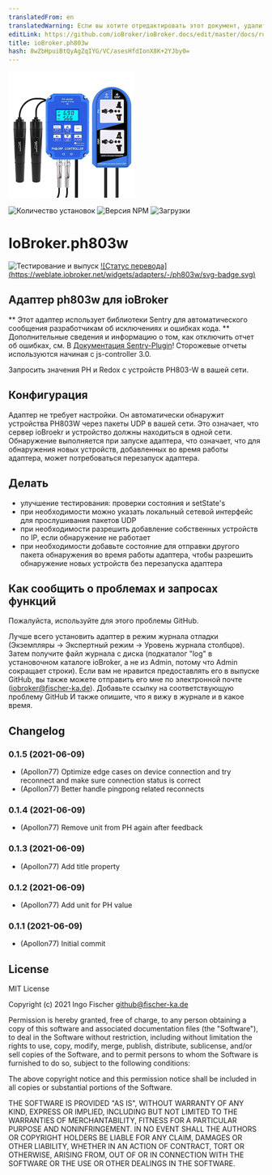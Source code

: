 ```yaml
---
translatedFrom: en
translatedWarning: Если вы хотите отредактировать этот документ, удалите поле «translationFrom», в противном случае этот документ будет снова автоматически переведен
editLink: https://github.com/ioBroker/ioBroker.docs/edit/master/docs/ru/adapterref/iobroker.ph803w/README.md
title: ioBroker.ph803w
hash: 8wZbHpuiBtQyAgZqIYG/VC/asesHfdIonX8K+2YJby0=
---
```

![Логотип](../../../en/adapterref/iobroker.ph803w/admin/ph803w.png)

![Количество установок](http://iobroker.live/badges/ph803w-stable.svg)
![Версия NPM](http://img.shields.io/npm/v/iobroker.ph803w.svg)
![Загрузки](https://img.shields.io/npm/dm/iobroker.ph803w.svg)

# IoBroker.ph803w
![Тестирование и выпуск](https://github.com/Apollon77/iobroker.ph803w/workflows/Test%20and%20Release/badge.svg) [![Статус перевода] (https://weblate.iobroker.net/widgets/adapters/-/ph803w/svg-badge.svg)](https://weblate.iobroker.net/engage/adapters/?utm_source=widget)

## Адаптер ph803w для ioBroker
** Этот адаптер использует библиотеки Sentry для автоматического сообщения разработчикам об исключениях и ошибках кода. ** Дополнительные сведения и информацию о том, как отключить отчет об ошибках, см. В [Документация Sentry-Plugin](https://github.com/ioBroker/plugin-sentry#plugin-sentry)! Сторожевые отчеты используются начиная с js-controller 3.0.

Запросить значения PH и Redox с устройств PH803-W в вашей сети.

## Конфигурация
Адаптер не требует настройки. Он автоматически обнаружит устройства PH803W через пакеты UDP в вашей сети. Это означает, что сервер ioBroekr и устройство должны находиться в одной сети.
Обнаружение выполняется при запуске адаптера, что означает, что для обнаружения новых устройств, добавленных во время работы адаптера, может потребоваться перезапуск адаптера.

## Делать
* улучшение тестирования: проверки состояния и setState's
* при необходимости можно указать локальный сетевой интерфейс для прослушивания пакетов UDP
* при необходимости разрешить добавление собственных устройств по IP, если обнаружение не работает
* при необходимости добавьте состояние для отправки другого пакета обнаружения во время работы адаптера, чтобы разрешить обнаружение новых устройств без перезапуска адаптера

## Как сообщить о проблемах и запросах функций
Пожалуйста, используйте для этого проблемы GitHub.

Лучше всего установить адаптер в режим журнала отладки (Экземпляры -> Экспертный режим -> Уровень журнала столбцов). Затем получите файл журнала с диска (подкаталог "log" в установочном каталоге ioBroker, а не из Admin, потому что Admin сокращает строки). Если вам не нравится предоставлять его в выпуске GitHub, вы также можете отправить его мне по электронной почте (iobroker@fischer-ka.de). Добавьте ссылку на соответствующую проблему GitHub И также опишите, что я вижу в журнале и в какое время.

## Changelog

### 0.1.5 (2021-06-09)
* (Apollon77) Optimize edge cases on device connection and try reconnect and make sure connection status is correct
* (Apollon77) Better handle pingpong related reconnects

### 0.1.4 (2021-06-09)
* (Apollon77) Remove unit from PH again after feedback

### 0.1.3 (2021-06-09)
* (Apollon77) Add title property

### 0.1.2 (2021-06-09)
* (Apollon77) Add unit for PH value

### 0.1.1 (2021-06-09)
* (Apollon77) Initial commit

## License
MIT License

Copyright (c) 2021 Ingo Fischer <github@fischer-ka.de>

Permission is hereby granted, free of charge, to any person obtaining a copy
of this software and associated documentation files (the "Software"), to deal
in the Software without restriction, including without limitation the rights
to use, copy, modify, merge, publish, distribute, sublicense, and/or sell
copies of the Software, and to permit persons to whom the Software is
furnished to do so, subject to the following conditions:

The above copyright notice and this permission notice shall be included in all
copies or substantial portions of the Software.

THE SOFTWARE IS PROVIDED "AS IS", WITHOUT WARRANTY OF ANY KIND, EXPRESS OR
IMPLIED, INCLUDING BUT NOT LIMITED TO THE WARRANTIES OF MERCHANTABILITY,
FITNESS FOR A PARTICULAR PURPOSE AND NONINFRINGEMENT. IN NO EVENT SHALL THE
AUTHORS OR COPYRIGHT HOLDERS BE LIABLE FOR ANY CLAIM, DAMAGES OR OTHER
LIABILITY, WHETHER IN AN ACTION OF CONTRACT, TORT OR OTHERWISE, ARISING FROM,
OUT OF OR IN CONNECTION WITH THE SOFTWARE OR THE USE OR OTHER DEALINGS IN THE
SOFTWARE.